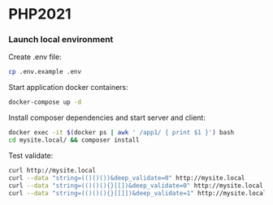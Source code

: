 # PHP2021

### Launch local environment
Create .env file:
``` bash
cp .env.example .env
```

Start application docker containers:
``` bash
docker-compose up -d
```

Install composer dependencies and start server and client:
```bash
docker exec -it $(docker ps | awk ' /app1/ { print $1 }') bash
cd mysite.local/ && composer install
```

Test validate:
```bash
curl http://mysite.local
curl --data "string=(()()())&deep_validate=0" http://mysite.local
curl --data "string=(()()(){}[[])&deep_validate=0" http://mysite.local
curl --data "string=(()()(){}[[]])&deep_validate=1" http://mysite.local
```